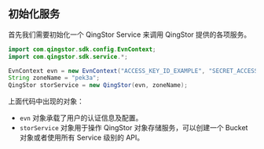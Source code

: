 ## 初始化服务

首先我们需要初始化一个 QingStor Service 来调用 QingStor 提供的各项服务。

``` java
import com.qingstor.sdk.config.EvnContext;
import com.qingstor.sdk.service.*;

EvnContext evn = new EvnContext("ACCESS_KEY_ID_EXAMPLE", "SECRET_ACCESS_KEY_EXAMPLE");
String zoneName = "pek3a";
QingStor storService = new QingStor(evn, zoneName);
```

上面代码中出现的对象：
- `evn` 对象承载了用户的认证信息及配置。
- `storService` 对象用于操作 QingStor 对象存储服务，可以创建一个 Bucket 对象或者使用所有 Service 级别的 API。
